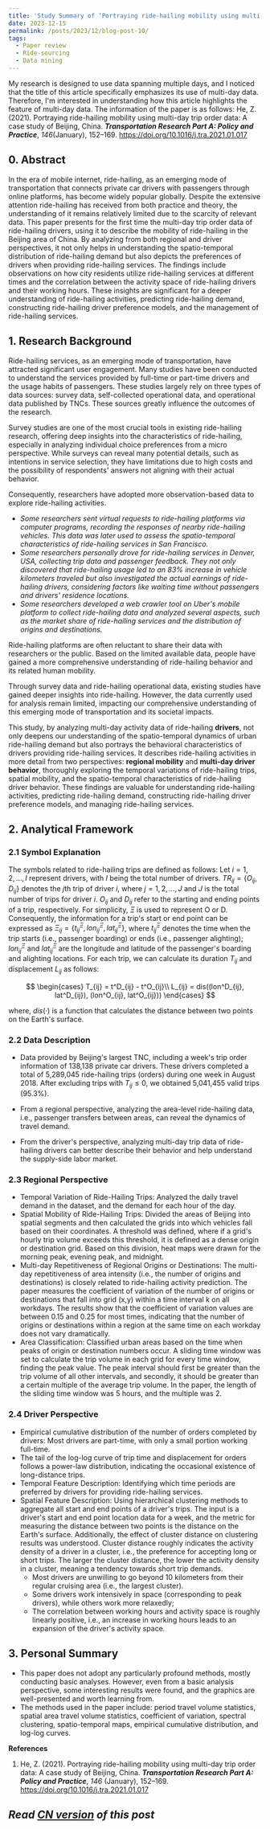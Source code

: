 ```yaml
---
title: 'Study Summary of ‘Portraying ride-hailing mobility using multi-day trip order data: A case study of Beijing, China’'
date: 2023-12-15
permalink: /posts/2023/12/blog-post-10/
tags:
  - Paper review
  - Ride-sourcing
  - Data mining
---
```


My research is designed to use data spanning multiple days, and I noticed that the title of this article specifically emphasizes its use of multi-day data. Therefore, I'm interested in understanding how this article highlights the feature of multi-day data. The information of the paper is as follows: He, Z. (2021). Portraying ride-hailing mobility using multi-day trip order data: A case study of Beijing, China. <b><i>Transportation Research Part A: Policy and Practice</i></b>, <i>146</i>(January), 152–169. https://doi.org/10.1016/j.tra.2021.01.017

## 0. Abstract

In the era of mobile internet, ride-hailing, as an emerging mode of transportation that connects private car drivers with passengers through online platforms, has become widely popular globally. Despite the extensive attention ride-hailing has received from both practice and theory, the understanding of it remains relatively limited due to the scarcity of relevant data. This paper presents for the first time the multi-day trip order data of ride-hailing drivers, using it to describe the mobility of ride-hailing in the Beijing area of China. By analyzing from both regional and driver perspectives, it not only helps in understanding the spatio-temporal distribution of ride-hailing demand but also depicts the preferences of drivers when providing ride-hailing services. The findings include observations on how city residents utilize ride-hailing services at different times and the correlation between the activity space of ride-hailing drivers and their working hours. These insights are significant for a deeper understanding of ride-hailing activities, predicting ride-hailing demand, constructing ride-hailing driver preference models, and the management of ride-hailing services.


## 1. Research Background
Ride-hailing services, as an emerging mode of transportation, have attracted significant user engagement. Many studies have been conducted to understand the services provided by full-time or part-time drivers and the usage habits of passengers. These studies largely rely on three types of data sources: survey data, self-collected operational data, and operational data published by TNCs. These sources greatly influence the outcomes of the research.

Survey studies are one of the most crucial tools in existing ride-hailing research, offering deep insights into the characteristics of ride-hailing, especially in analyzing individual choice preferences from a micro perspective. While surveys can reveal many potential details, such as intentions in service selection, they have limitations due to high costs and the possibility of respondents' answers not aligning with their actual behavior.

Consequently, researchers have adopted more observation-based data to explore ride-hailing activities.

+ <i>Some researchers sent virtual requests to ride-hailing platforms via computer programs, recording the responses of nearby ride-hailing vehicles. This data was later used to assess the spatio-temporal characteristics of ride-hailing services in San Francisco.</i>
+ <i>Some researchers personally drove for ride-hailing services in Denver, USA, collecting trip data and passenger feedback. They not only discovered that ride-hailing usage led to an 83% increase in vehicle kilometers traveled but also investigated the actual earnings of ride-hailing drivers, considering factors like waiting time without passengers and drivers' residence locations.</i>
+ <i>Some researchers developed a web crawler tool on Uber's mobile platform to collect ride-hailing data and analyzed several aspects, such as the market share of ride-hailing services and the distribution of origins and destinations.</i>

Ride-hailing platforms are often reluctant to share their data with researchers or the public. Based on the limited available data, people have gained a more comprehensive understanding of ride-hailing behavior and its related human mobility.

Through survey data and ride-hailing operational data, existing studies have gained deeper insights into ride-hailing. However, the data currently used for analysis remain limited, impacting our comprehensive understanding of this emerging mode of transportation and its societal impacts.

This study, by analyzing multi-day activity data of ride-hailing **drivers**, not only deepens our understanding of the spatio-temporal dynamics of urban ride-hailing demand but also portrays the behavioral characteristics of drivers providing ride-hailing services. It describes ride-hailing activities in more detail from two perspectives: **regional mobility** and **multi-day driver behavior**, thoroughly exploring the temporal variations of ride-hailing trips, spatial mobility, and the spatio-temporal characteristics of ride-hailing driver behavior. These findings are valuable for understanding ride-hailing activities, predicting ride-hailing demand, constructing ride-hailing driver preference models, and managing ride-hailing services.


## 2. Analytical Framework

### 2.1 Symbol Explanation

The symbols related to ride-hailing trips are defined as follows: Let $i = 1, 2, ..., I$ represent drivers, with $I$ being the total number of drivers. $TR_{ij} = \{O_{ij}, D_{ij}\}$ denotes the $j$th trip of driver $i$, where $j = 1, 2, ..., J$ and $J$ is the total number of trips for driver $i$. $O_{ij}$ and $D_{ij}$ refer to the starting and ending points of a trip, respectively. For simplicity, $Ξ$ is used to represent O or D. Consequently, the information for a trip's start or end point can be expressed as $Ξ_{ij} = \{t^Ξ_{ij}, lon^Ξ_{ij}, lat^Ξ_{ij}\}$, where $t^Ξ_{ij}$ denotes the time when the trip starts (i.e., passenger boarding) or ends (i.e., passenger alighting); $lon^Ξ_{ij}$ and $lat^Ξ_{ij}$ are the longitude and latitude of the passenger's boarding and alighting locations. For each trip, we can calculate its duration $T_{ij}$ and displacement $L_{ij}$ as follows:

$$
\begin{cases}
T_{ij} = t^D_{ij} - t^O_{ij}\\
L_{ij} = dis((lon^D_{ij}, lat^D_{ij}), (lon^O_{ij}, lat^O_{ij}))
\end{cases}
$$

where, $dis(·)$ is a function that calculates the distance between two points on the Earth's surface.

### 2.2 Data Description
+ Data provided by Beijing's largest TNC, including a week's trip order information of 138,138 private car drivers. These drivers completed a total of 5,289,045 ride-hailing trips (orders) during one week in August 2018. After excluding trips with $T_{ij} ≤ 0$, we obtained 5,041,455 valid trips (95.3%).

+ From a regional perspective, analyzing the area-level ride-hailing data, i.e., passenger transfers between areas, can reveal the dynamics of travel demand.
+ From the driver's perspective, analyzing multi-day trip data of ride-hailing drivers can better describe their behavior and help understand the supply-side labor market.

### 2.3 Regional Perspective
+ Temporal Variation of Ride-Hailing Trips: Analyzed the daily travel demand in the dataset, and the demand for each hour of the day.
+ Spatial Mobility of Ride-Hailing Trips: Divided the areas of Beijing into spatial segments and then calculated the grids into which vehicles fall based on their coordinates. A threshold was defined, where if a grid's hourly trip volume exceeds this threshold, it is defined as a dense origin or destination grid. Based on this division, heat maps were drawn for the morning peak, evening peak, and midnight.
+ Multi-day Repetitiveness of Regional Origins or Destinations: The multi-day repetitiveness of area intensity (i.e., the number of origins and destinations) is closely related to ride-hailing activity prediction. The paper measures the coefficient of variation of the number of origins or destinations that fall into grid (x,y) within a time interval k on all workdays. The results show that the coefficient of variation values are between 0.15 and 0.25 for most times, indicating that the number of origins or destinations within a region at the same time on each workday does not vary dramatically.
+ Area Classification: Classified urban areas based on the time when peaks of origin or destination numbers occur. A sliding time window was set to calculate the trip volume in each grid for every time window, finding the peak value. The peak interval should first be greater than the trip volume of all other intervals, and secondly, it should be greater than a certain multiple of the average trip volume. In the paper, the length of the sliding time window was 5 hours, and the multiple was 2.

### 2.4 Driver Perspective
+ Empirical cumulative distribution of the number of orders completed by drivers: Most drivers are part-time, with only a small portion working full-time.
+ The tail of the log-log curve of trip time and displacement for orders follows a power-law distribution, indicating the occasional existence of long-distance trips.
+ Temporal Feature Description: Identifying which time periods are preferred by drivers for providing ride-hailing services.
+ Spatial Feature Description: Using hierarchical clustering methods to aggregate all start and end points of a driver's trips. The input is a driver's start and end point location data for a week, and the metric for measuring the distance between two points is the distance on the Earth's surface. Additionally, the effect of cluster distance on clustering results was understood. Cluster distance roughly indicates the activity density of a driver in a cluster, i.e., the preference for accepting long or short trips. The larger the cluster distance, the lower the activity density in a cluster, meaning a tendency towards short trip demands.
  + Most drivers are unwilling to go beyond 10 kilometers from their regular cruising area (i.e., the largest cluster).
  + Some drivers work intensively in space (corresponding to peak drivers), while others work more relaxedly;
  + The correlation between working hours and activity space is roughly linearly positive, i.e., an increase in working hours leads to an expansion of the driver's activity space.

## 3. Personal Summary
+ This paper does not adopt any particularly profound methods, mostly conducting basic analyses. However, even from a basic analysis perspective, some interesting results were found, and the graphics are well-presented and worth learning from.
+ The methods used in the paper include: period travel volume statistics, spatial area travel volume statistics, coefficient of variation, spectral clustering, spatio-temporal maps, empirical cumulative distribution, and log-log curves.

**References**
1. He, Z. (2021). Portraying ride-hailing mobility using multi-day trip order data: A case study of Beijing, China. **_Transportation Research Part A: Policy and Practice_**, _146_ (January), 152–169. https://doi.org/10.1016/j.tra.2021.01.017


*Read [CN version](https://yqwang96.github.io/cnposts/2023/12/blog-post-10/) of this post*
------